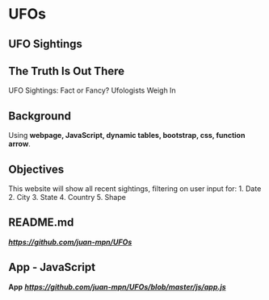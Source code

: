# UFOs
## UFO Sightings
## The Truth Is Out There
UFO Sightings: Fact or Fancy? Ufologists Weigh In

## Background
Using **webpage, JavaScript, dynamic tables, bootstrap, css, function arrow**. 

## Objectives
This website will show all recent sightings, filtering on user input for:
    1. Date
    2. City
    3. State
    4. Country
    5. Shape

## README.md
**_https://github.com/juan-mpn/UFOs_**

## App - JavaScript
**App**
**_https://github.com/juan-mpn/UFOs/blob/master/js/app.js_**


